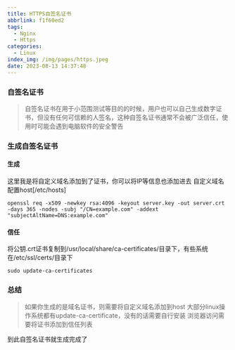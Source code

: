 ```yaml
---
title: HTTPS自签名证书
abbrlink: f1f60ed2
tags:
  - Nginx
  - Https
categories:
  - Linux
index_img: /img/pages/https.jpeg
date: 2023-08-13 14:37:48
---
```

### 自签名证书
> 自签名证书在用于小范围测试等目的的时候，用户也可以自己生成数字证书，但没有任何可信赖的人签名，这种自签名证书通常不会被广泛信任，使用时可能会遇到电脑软件的安全警告

### 生成自签名证书
#### 生成
这里我是将自定义域名添加到了证书，你可以将IP等信息也添加进去
自定义域名配置host[/etc/hosts]
```shell
openssl req -x509 -newkey rsa:4096 -keyout server.key -out server.crt -days 365 -nodes -subj "/CN=example.com" -addext "subjectAltName=DNS:example.com"
```
#### 信任
将公钥.crt证书复制到/usr/local/share/ca-certificates/目录下，有些系统在/etc/ssl/certs/目录下
```shell
sudo update-ca-certificates
```

### 总结
> 如果你生成的是域名证书，则需要将自定义域名添加到host
> 大部分linux操作系统都有update-ca-certificate，没有的话需要自行安装
> 浏览器访问需要将证书添加到信任列表

到此自签名证书就生成完成了